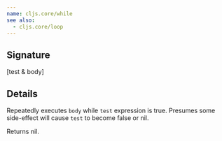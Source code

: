 ```yaml
---
name: cljs.core/while
see also:
  - cljs.core/loop
---
```


## Signature
[test & body]


## Details

Repeatedly executes `body` while `test` expression is true. Presumes some
side-effect will cause `test` to become false or nil.

Returns nil.

